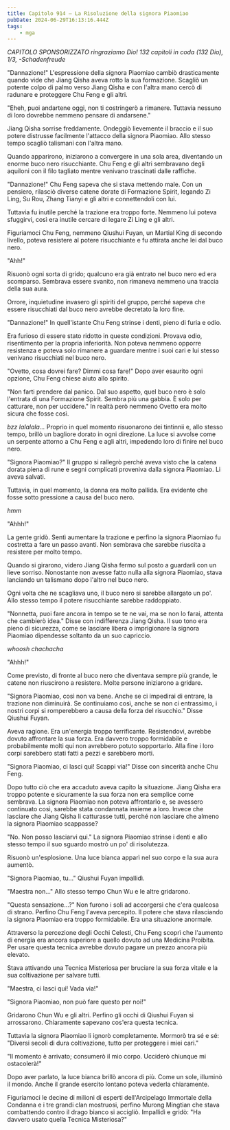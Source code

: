 ```yaml
---
title: Capitolo 914 – La Risoluzione della signora Piaomiao
pubDate: 2024-06-29T16:13:16.444Z
tags:
    - mga
---
```



<em>CAPITOLO SPONSORIZZATO ringraziamo Dio!
132 capitoli in coda (132 Dio), 1/3,
-Schadenfreude</em>


"Dannazione!" L'espressione della signora Piaomiao cambiò drasticamente quando vide che Jiang Qisha aveva rotto la sua formazione. Scagliò un potente colpo di palmo verso Jiang Qisha e con l'altra mano cercò di radunare e proteggere Chu Feng e gli altri.


"Eheh, puoi andartene oggi, non ti costringerò a rimanere. Tuttavia nessuno di loro dovrebbe nemmeno pensare di andarsene."


Jiang Qisha sorrise freddamente. Ondeggiò lievemente il braccio e il suo potere distrusse facilmente l'attacco della signora Piaomiao. Allo stesso tempo scagliò talismani con l'altra mano.


Quando apparirono, iniziarono a convergere in una sola area, diventando un enorme buco nero risucchiante. Chu Feng e gli altri sembravano degli aquiloni con il filo tagliato mentre venivano trascinati dalle raffiche.


"Dannazione!" Chu Feng sapeva che si stava mettendo male. Con un pensiero, rilasciò diverse catene dorate di Formazione Spirit, legando Zi Ling, Su Rou, Zhang Tianyi e gli altri e connettendoli con lui.


Tuttavia fu inutile perché la trazione era troppo forte. Nemmeno lui poteva sfuggirvi, così era inutile cercare di legare Zi Ling e gli altri.


Figuriamoci Chu Feng, nemmeno Qiushui Fuyan, un Martial King di secondo livello, poteva resistere al potere risucchiante e fu attirata anche lei dal buco nero.


"Ahh!"


Risuonò ogni sorta di grido; qualcuno era già entrato nel buco nero ed era scomparso. Sembrava essere svanito, non rimaneva nemmeno una traccia della sua aura.


Orrore, inquietudine invasero gli spiriti del gruppo, perché sapeva che essere risucchiati dal buco nero avrebbe decretato la loro fine.


"Dannazione!" In quell'istante Chu Feng strinse i denti, pieno di furia e odio.


Era furioso di essere stato ridotto in queste condizioni. Provava odio, risentimento per la propria inferiorità. Non poteva nemmeno opporre resistenza e poteva solo rimanere a guardare mentre i suoi cari e lui stesso venivano risucchiati nel buco nero.


"Ovetto, cosa dovrei fare? Dimmi cosa fare!" Dopo aver esaurito ogni opzione, Chu Feng chiese aiuto allo spirito.


"Non farti prendere dal panico. Dal suo aspetto, quel buco nero è solo l'entrata di una Formazione Spirit. Sembra più una gabbia. È solo per catturare, non per uccidere." In realtà però nemmeno Ovetto era molto sicura che fosse così.


*bzz lalalala...* Proprio in quel momento risuonarono dei tintinnii e, allo stesso tempo, brillò un bagliore dorato in ogni direzione. La luce si avvolse come un serpente attorno a Chu Feng e agli altri, impedendo loro di finire nel buco nero.


"Signora Piaomiao?" Il gruppo si rallegrò perché aveva visto che la catena dorata piena di rune e segni complicati proveniva dalla signora Piaomiao. Li aveva salvati.


Tuttavia, in quel momento, la donna era molto pallida. Era evidente che fosse sotto pressione a causa del buco nero.


*hmm*


"Ahhh!"


La gente gridò. Sentì aumentare la trazione e perfino la signora Piaomiao fu costretta a fare un passo avanti. Non sembrava che sarebbe riuscita a resistere per molto tempo.


Quando si girarono, videro Jiang Qisha fermo sul posto a guardarli con un lieve sorriso. Nonostante non avesse fatto nulla alla signora Piaomiao, stava lanciando un talismano dopo l'altro nel buco nero.


Ogni volta che ne scagliava uno, il buco nero si sarebbe allargato un po'. Allo stesso tempo il potere risucchiante sarebbe raddoppiato.


"Nonnetta, puoi fare ancora in tempo se te ne vai, ma se non lo farai, attenta che cambierò idea." Disse con indifferenza Jiang Qisha. Il suo tono era pieno di sicurezza, come se lasciare libera o imprigionare la signora Piaomiao dipendesse soltanto da un suo capriccio.


*whoosh chachacha*


"Ahhh!"


Come previsto, di fronte al buco nero che diventava sempre più grande, le catene non riuscirono a resistere. Molte persone iniziarono a gridare.


"Signora Piaomiao, così non va bene. Anche se ci impedirai di entrare, la trazione non diminuirà. Se continuiamo così, anche se non ci entrassimo, i nostri corpi si romperebbero a causa della forza del risucchio." Disse Qiushui Fuyan.


Aveva ragione. Era un'energia troppo terrificante. Resistendovi, avrebbe dovuto affrontare la sua forza. Era davvero troppo formidabile e probabilmente molti qui non avrebbero potuto sopportarlo. Alla fine i loro corpi sarebbero stati fatti a pezzi e sarebbero morti.


"Signora Piaomiao, ci lasci qui! Scappi via!" Disse con sincerità anche Chu Feng.


Dopo tutto ciò che era accaduto aveva capito la situazione. Jiang Qisha era troppo potente e sicuramente la sua forza non era semplice come sembrava. La signora Piaomiao non poteva affrontarlo e, se avessero continuato così, sarebbe stata condannata insieme a loro. Invece che lasciare che Jiang Qisha li catturasse tutti, perché non lasciare che almeno la signora Piaomiao scappasse?


"No. Non posso lasciarvi qui." La signora Piaomiao strinse i denti e allo stesso tempo il suo sguardo mostrò un po' di risolutezza.


Risuonò un'esplosione. Una luce bianca apparì nel suo corpo e la sua aura aumentò.


"Signora Piaomiao, tu..." Qiushui Fuyan impallidì.


"Maestra non..." Allo stesso tempo Chun Wu e le altre gridarono.


"Questa sensazione...?" Non furono i soli ad accorgersi che c'era qualcosa di strano. Perfino Chu Feng l'aveva percepito. Il potere che stava rilasciando la signora Piaomiao era troppo formidabile. Era una situazione anormale.


Attraverso la percezione degli Occhi Celesti, Chu Feng scoprì che l'aumento di energia era ancora superiore a quello dovuto ad una Medicina Proibita. Per usare questa tecnica avrebbe dovuto pagare un prezzo ancora più elevato.


Stava attivando una Tecnica Misteriosa per bruciare la sua forza vitale e la sua coltivazione per salvare tutti.


"Maestra, ci lasci qui! Vada via!"


"Signora Piaomiao, non può fare questo per noi!"


Gridarono Chun Wu e gli altri. Perfino gli occhi di Qiushui Fuyan si arrossarono. Chiaramente sapevano cos'era questa tecnica.


Tuttavia la signora Piaomiao li ignorò completamente. Mormorò tra sé e sé: "Diversi secoli di dura coltivazione, tutto per proteggere i miei cari."


"Il momento è arrivato; consumerò il mio corpo. Ucciderò chiunque mi ostacolerà!"


Dopo aver parlato, la luce bianca brillò ancora di più. Come un sole, illuminò il mondo. Anche il grande esercito lontano poteva vederla chiaramente.


Figuriamoci le decine di milioni di esperti dell'Arcipelago Immortale della Condanna e i tre grandi clan mostruosi, perfino Murong Mingtian che stava combattendo contro il drago bianco si accigliò. Impallidì e gridò: "Ha davvero usato quella Tecnica Misteriosa?"
                                


                                



